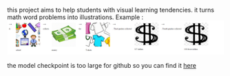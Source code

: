 this project aims to help students with visual learning tendencies. it turns math word problems into illustrations.
Example : 
![sentence example](images/output_example1.png)

the model checkpoint is too large for github so you can find it [here](https://drive.google.com/drive/folders/1z8cKwFoR1Wp0ak03ukbthDk6U07IkEMz?usp=sharing) 
